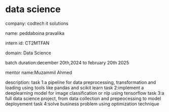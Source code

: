 # data science 
company:   codtech it solutions

name:      peddaboina pravalika

intern id: CT2MTFAN

domain:    Data Science

batch duration:december 20th,2024  to february 20th 2025

mentor name:Muzammil Ahmed

description:
task 1:a pipeline for data preprocessing, transformation and loading using tools like pandas and scikit learn
task 2:implement a deeplearning model for image classification or nlp using tensorflow
task 3:a full data science project, from data collection and prepeocessing to model deployement
task 4:solve business problem using optimization technique
